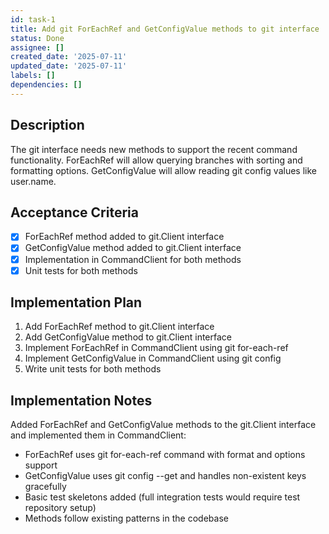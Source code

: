 ```yaml
---
id: task-1
title: Add git ForEachRef and GetConfigValue methods to git interface
status: Done
assignee: []
created_date: '2025-07-11'
updated_date: '2025-07-11'
labels: []
dependencies: []
---
```


## Description

The git interface needs new methods to support the recent command functionality. ForEachRef will allow querying branches with sorting and formatting options. GetConfigValue will allow reading git config values like user.name.

## Acceptance Criteria

- [x] ForEachRef method added to git.Client interface
- [x] GetConfigValue method added to git.Client interface
- [x] Implementation in CommandClient for both methods
- [x] Unit tests for both methods

## Implementation Plan

1. Add ForEachRef method to git.Client interface
2. Add GetConfigValue method to git.Client interface
3. Implement ForEachRef in CommandClient using git for-each-ref
4. Implement GetConfigValue in CommandClient using git config
5. Write unit tests for both methods

## Implementation Notes

Added ForEachRef and GetConfigValue methods to the git.Client interface and implemented them in CommandClient:
- ForEachRef uses git for-each-ref command with format and options support
- GetConfigValue uses git config --get and handles non-existent keys gracefully
- Basic test skeletons added (full integration tests would require test repository setup)
- Methods follow existing patterns in the codebase
